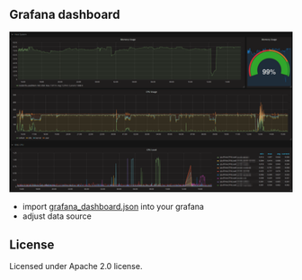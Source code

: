 ## Grafana dashboard

![grafana dashboard](grafana_dashboard/screenshot01.png)

* import [grafana_dashboard.json](grafana_dashboard/grafana_dashboard.json) into your grafana
* adjust data source

## License

Licensed under Apache 2.0 license.
